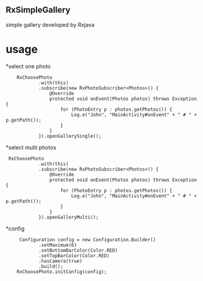 ## RxSimpleGallery
simple gallery developed by Rxjava
# usage
*select one photo

        RxChoosePhoto
                .with(this)
                .subscribe(new RxPhotoSubscriber<Photos>() {
                    @Override
                    protected void onEvent(Photos photos) throws Exception {
                        for (PhotoEntry p : photos.getPhotos()) {
                            Log.e("John", "MainActivity#onEvent" + " # " + p.getPath());
                        }
                    }
                }).openGallerySingle();
                
*select multi photos

     RxChoosePhoto
                .with(this)
                .subscribe(new RxPhotoSubscriber<Photos>() {
                    @Override
                    protected void onEvent(Photos photos) throws Exception {
                        for (PhotoEntry p : photos.getPhotos()) {
                            Log.e("John", "MainActivity#onEvent" + " # " + p.getPath());
                        }
                    }
                }).openGalleryMulti();
                
 *config 
 
         Configuration config = new Configuration.Builder()
                .setMaximum(6)
                .setBottomBarColor(Color.RED)
                .setTopBarColor(Color.RED)
                .hasCamera(true)
                .build();
        RxChoosePhoto.initConfig(config);

